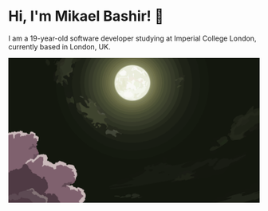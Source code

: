 # Hi, I'm Mikael Bashir! 👋

I am a 19-year-old software developer studying at Imperial College London, currently based in London, UK.

![full moon](https://github.com/mikael-bashir/mikael-bashir/blob/main/Screenshot%202024-11-04%20at%2007.30.17.png?raw=true)
